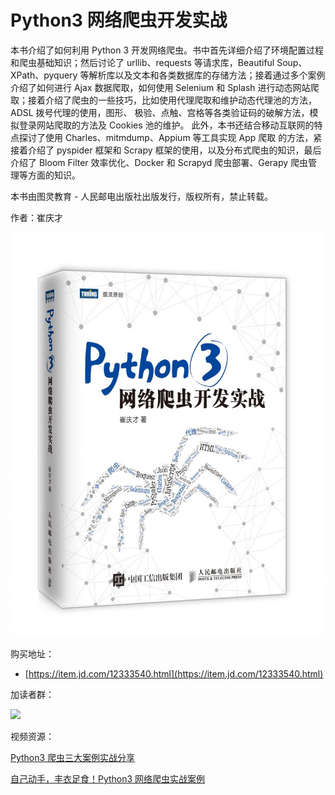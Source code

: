 # Python3 网络爬虫开发实战

本书介绍了如何利用 Python 3 开发网络爬虫。书中首先详细介绍了环境配置过程和爬虫基础知识；然后讨论了 urllib、requests 等请求库，Beautiful Soup、XPath、pyquery 等解析库以及文本和各类数据库的存储方法；接着通过多个案例介绍了如何进行 Ajax 数据爬取，如何使用 Selenium 和 Splash 进行动态网站爬取；接着介绍了爬虫的一些技巧，比如使用代理爬取和维护动态代理池的方法，ADSL 拨号代理的使用，图形、 极验、点触、宫格等各类验证码的破解方法，模拟登录网站爬取的方法及 Cookies 池的维护。
此外，本书还结合移动互联网的特点探讨了使用 Charles、mitmdump、Appium 等工具实现 App 爬取 的方法，紧接着介绍了 pyspider 框架和 Scrapy 框架的使用，以及分布式爬虫的知识，最后介绍了 Bloom Filter 效率优化、Docker 和 Scrapyd 爬虫部署、Gerapy 爬虫管理等方面的知识。

本书由图灵教育 - 人民邮电出版社出版发行，版权所有，禁止转载。

作者：崔庆才

![](image/cover.jpg)

购买地址：
* [https://item.jd.com/12333540.html](https://item.jd.com/12333540.html) 

加读者群：

![](http://qiniu.cuiqingcai.com/wp-content/uploads/2017/05/qrcode_for_gh_5b0546ddd2d0_430.jpg)

视频资源：

[Python3 爬虫三大案例实战分享](https://edu.hellobi.com/course/156)

[自己动手，丰衣足食！Python3 网络爬虫实战案例](https://edu.hellobi.com/course/157)
